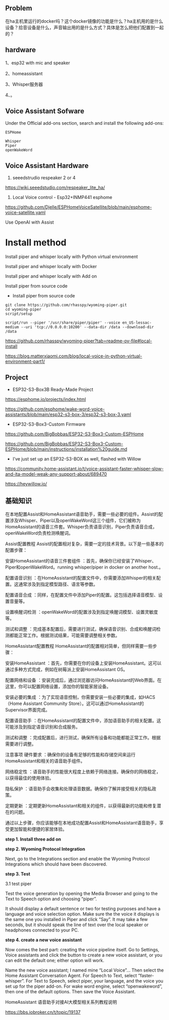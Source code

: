 ## Problem

在ha主机里运行的docker吗？这个docker镜像的功能是什么？ha主机用的是什么设备？拾音设备是什么，声音输出用的是什么方式？具体是怎么把他们配置到一起的？

## hardware

1、esp32 with mic and speaker

2、homeassistant

3、Whisper服务器

4、。


## Voice Assistant Sofware
Under the Official add-ons section, search and install the following add-ons:
~~~
ESPHome

Whisper
Piper
openWakeWord
~~~

## Voice Assistant Hardware

1. seeedstrudio respeaker 2 or 4

https://wiki.seeedstudio.com/respeaker_lite_ha/

1. Local Voice control - Esp32+INMP441 esphome

https://github.com/Djelle/ESPHomeVoiceSatellite/blob/main/esphome-voice-satellite.yaml


Use OpenAI with Assist

# Install method
Install piper and whisper locally with Python virtual environment

Install piper and whisper locally with Docker

Install piper and whisper locally with Add on

Install piper from source code


- Install piper from source code
~~~
git clone https://github.com/rhasspy/wyoming-piper.git
cd wyoming-piper
script/setup

script/run --piper '/usr/share/piper/piper' --voice en_US-lessac-medium --uri 'tcp://0.0.0.0:10200' --data-dir /data --download-dir /data 
~~~
https://github.com/rhasspy/wyoming-piper?tab=readme-ov-file#local-install

https://blog.matterxiaomi.com/blog/local-voice-in-python-virtual-environment-part1/


## Project

- ESP32-S3-Box3B Ready-Made Project

https://esphome.io/projects/index.html




https://github.com/esphome/wake-word-voice-assistants/blob/main/esp32-s3-box-3/esp32-s3-box-3.yaml


- ESP32-S3-Box3-Custom Firmware

https://github.com/BigBobbas/ESP32-S3-Box3-Custom-ESPHome

https://github.com/BigBobbas/ESP32-S3-Box3-Custom-ESPHome/blob/main/instructions/installation%20guide.md

- I’ve just set up an ESP32-S3-BOX as well, flashed with Willow 

https://community.home-assistant.io/t/voice-assistant-faster-whisper-slow-and-ita-model-weak-any-support-about/689470

https://heywillow.io/


## 基础知识
在本地配置Assist和HomeAssistant语音助手，需要一些必要的组件。Assist的配置涉及Whisper、Piper以及openWakeWord这三个组件，它们被称为HomeAssistant的语音三件套。Whisper负责语音识别，Piper负责语音合成，openWakeWord负责检测唤醒词。

Assist配置教程
Assist的配置相对复杂，需要一定的技术背景。以下是一些基本的配置步骤：

安装HomeAssistant的语音三件套组件 ：首先，确保你已经安装了Whisper、Piper和openWakeWord。running  whisper/piper in docker on another host.。

配置语音识别 ：在HomeAssistant的配置文件中，你需要添加Whisper的相关配置。这通常涉及到指定模型路径、语言等参数。

配置语音合成 ：同样，在配置文件中添加Piper的配置。这包括选择语音模型、设置音量等。

设置唤醒词检测 ：openWakeWord的配置涉及到指定唤醒词模型、设置灵敏度等。

测试和调整 ：完成基本配置后，需要进行测试，确保语音识别、合成和唤醒词检测都能正常工作。根据测试结果，可能需要调整相关参数。

HomeAssistant配置教程
HomeAssistant的配置相对简单，但同样需要一些步骤：

安装HomeAssistant ：首先，你需要在你的设备上安装HomeAssistant。这可以通过多种方式完成，例如在树莓派上安装HomeAssistant OS。

配置网络和设备 ：安装完成后，通过浏览器访问HomeAssistant的Web界面。在这里，你可以配置网络设置，添加你的智能家居设备。

安装必要的集成 ：为了实现语音控制，你需要安装一些必要的集成，如HACS（Home Assistant Community Store）。这可以通过HomeAssistant的Supervisor界面完成。

配置语音助手 ：在HomeAssistant的配置文件中，添加语音助手的相关配置。这可能涉及到指定语音识别和合成服务。

测试和调整 ：完成配置后，进行测试，确保所有设备和功能都能正常工作。根据需要进行调整。

注意事项
硬件要求 ：确保你的设备有足够的性能和存储空间来运行HomeAssistant和相关的语音助手组件。

网络稳定性 ：语音助手的性能很大程度上依赖于网络连接。确保你的网络稳定，以获得最佳的使用体验。

隐私保护 ：语音助手会收集和处理语音数据。确保你了解并接受相关的隐私政策。

定期更新 ：定期更新HomeAssistant和相关的组件，以获得最新的功能和修复潜在的问题。

通过以上步骤，你应该能够在本地成功配置Assist和HomeAssistant语音助手，享受更加智能和便捷的家居体验。


**step 1. Install three add on**

**step 2. Wyoming Protocol Integration**

Next, go to the Integrations section and enable the Wyoming Protocol Integrations which should have been discovered.

**step 3. Test**

3.1 test piper

Test the voice generation by opening the Media Browser and going to the Text to Speech option and choosing “piper”. 

It should display a default sentence or two for testing purposes and have a language and voice selection option. Make sure the the voice it displays is the same one you installed in Piper and click “Say”. It may take a few seconds, but it should speak the line of text over the local speaker or headphones connected to your PC.

**step 4. create a new voice assistant**

Now comes the best part: creating the voice pipeline itself. Go to Settings, Voice assistants and click the button to create a new voice assistant, or you can edit the default one; either option will work.

Name the new voice assistant; I named mine “Local Voice”… Then select the Home Assistant Conversation Agent. For Speech to Text, select “faster-whisper”. For Text to Speech, select piper, your language, and the voice you set up for the piper add-on. For wake word engine, select “openwakeword”, then one of the default options. Then save the Voice Assistant.


HomeAssistant 语音助手对接AI大模型相关系列教程说明

https://bbs.iobroker.cn/t/topic/19137